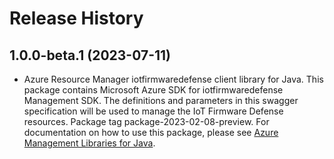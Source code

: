# Release History

## 1.0.0-beta.1 (2023-07-11)

- Azure Resource Manager iotfirmwaredefense client library for Java. This package contains Microsoft Azure SDK for iotfirmwaredefense Management SDK. The definitions and parameters in this swagger specification will be used to manage the IoT Firmware Defense resources. Package tag package-2023-02-08-preview. For documentation on how to use this package, please see [Azure Management Libraries for Java](https://aka.ms/azsdk/java/mgmt).

